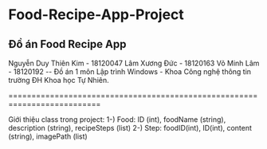# Food-Recipe-App-Project
Đồ án Food Recipe App
-----------------------------------
Nguyễn Duy Thiên Kim - 18120047
Lâm Xương Đức - 18120163
Võ Minh Lâm - 18120192
-- Đồ án 1 môn Lập trình Windows - Khoa Công nghệ thông tin trường ĐH Khoa học Tự Nhiên.

==========================================================================

Giới thiệu class trong project:
1-) Food: ID (int), foodName (string), description (string), recipeSteps (list<step>)
2-) Step: foodID(int), ID(int), content (string), imagePath (list<string>)
